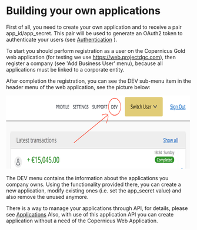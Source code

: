 # Building your own applications

First of all, you need to create your own application and to receive a pair app\_id/app\_secret. This pair will be used
to generate an OAuth2 token to authenticate your users (see [Authentication](../authentication.md) ).

To start you should perform registration as a user on the Copernicus Gold web application 
(for testing we use https://web.projectdgc.com), then register a company (see 'Add Business User' menu),
because all applications must be linked to a corporate entity.

After completion the registration, you can see the DEV sub-menu item in the header menu of the web application,
see the picture below:

<img src="./dev.png" width=500 height=200 />

The DEV menu contains the information about the applications you company owns. Using the functionality provided there,
you can create a new application, modify existing ones (i.e. set the app\_secret value) and also remove the unused anymore.

There is a way to manage your applications through API, for details, please see [Applications](./applications.md)
Also, with use of this application API you can create application without a need of the Copernicus Web Application.